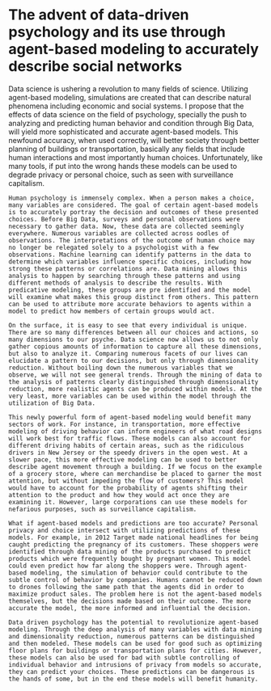 # The advent of data-driven psychology and its use through agent-based modeling to accurately describe social networks

Data science is ushering a revolution to many fields of science. Utilizing agent-based modeling, simulations are created that can describe natural phenomena including economic and social systems. I propose that the effects of data science on the field of psychology, specially the push to analyzing and predicting human behavior and condition through Big Data, will yield more sophisticated and accurate agent-based models. This newfound accuracy, when used correctly, will better society through better planning of buildings or transportation, basically any fields that include human interactions and most importantly human choices. Unfortunately, like many tools, if put into the wrong hands these models can be used to degrade privacy or personal choice, such as seen with surveillance capitalism. 
	
	Human psychology is immensely complex. When a person makes a choice, many variables are considered. The goal of certain agent-based models is to accurately portray the decision and outcomes of these presented choices. Before Big Data, surveys and personal observations were necessary to gather data. Now, these data are collected seemingly everywhere. Numerous variables are collected across oodles of observations. The interpretations of the outcome of human choice may no longer be relegated solely to a psychologist with a few observations. Machine learning can identify patterns in the data to determine which variables influence specific choices, including how strong these patterns or correlations are. Data mining allows this analysis to happen by searching through these patterns and using different methods of analysis to describe the results. With predicative modeling, these groups are pre identified and the model will examine what makes this group distinct from others. This pattern can be used to attribute more accurate behaviors to agents within a model to predict how members of certain groups would act.
	
	On the surface, it is easy to see that every individual is unique. There are so many differences between all our choices and actions, so many dimensions to our psyche. Data science now allows us to not only gather copious amounts of information to capture all these dimensions, but also to analyze it. Comparing numerous facets of our lives can elucidate a pattern to our decisions, but only through dimensionality reduction. Without boiling down the numerous variables that we observe, we will not see general trends. Through the mining of data to the analysis of patterns clearly distinguished through dimensionality reduction, more realistic agents can be produced within models. At the very least, more variables can be used within the model through the utilization of Big Data. 
	
	This newly powerful form of agent-based modeling would benefit many sectors of work. For instance, in transportation, more effective modeling of driving behavior can inform engineers of what road designs will work best for traffic flows. These models can also account for different driving habits of certain areas, such as the ridiculous drivers in New Jersey or the speedy drivers in the open west. At a slower pace, this more effective modeling can be used to better describe agent movement through a building. If we focus on the example of a grocery store, where can merchandise be placed to garner the most attention, but without impeding the flow of customers? This model would have to account for the probability of agents shifting their attention to the product and how they would act once they are examining it. However, large corporations can use these models for nefarious purposes, such as surveillance capitalism.
	
	What if agent-based models and predictions are too accurate? Personal privacy and choice intersect with utilizing predictions of these models. For example, in 2012 Target made national headlines for being caught predicting the pregnancy of its customers. These shoppers were identified through data mining of the products purchased to predict products which were frequently bought by pregnant women. This model could even predict how far along the shoppers were. Through agent-based modeling, the simulation of behavior could contribute to the subtle control of behavior by companies. Humans cannot be reduced down to drones following the same path that the agents did in order to maximize product sales. The problem here is not the agent-based models themselves, but the decisions made based on their outcome. The more accurate the model, the more informed and influential the decision.
	
	Data driven psychology has the potential to revolutionize agent-based modeling. Through the deep analysis of many variables with data mining and dimensionality reduction, numerous patterns can be distinguished and then modeled. These models can be used for good such as optimizing floor plans for buildings or transportation plans for cities. However, these models can also be used for bad with subtle controlling of individual behavior and intrusions of privacy from models so accurate, they can predict your choices. These predictions can be dangerous is the hands of some, but in the end these models will benefit humanity. 
